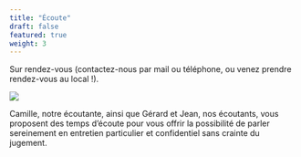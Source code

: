 ```yaml
---
title: "Écoute"
draft: false
featured: true
weight: 3
---
```


Sur rendez-vous (contactez-nous par mail ou téléphone, ou venez prendre
rendez-vous au local !).

![](/images/undraw_conversation_h12g.svg)

Camille, notre écoutante, ainsi que Gérard et Jean, nos écoutants, vous proposent des temps d’écoute
pour vous offrir la possibilité de parler sereinement en entretien particulier
et confidentiel sans crainte du jugement.
